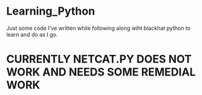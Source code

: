 # Learning_Python
Just some code I've written while following along wiht blackhat python to learn and do as I go.

# **CURRENTLY NETCAT.PY DOES NOT WORK AND NEEDS SOME REMEDIAL WORK**
